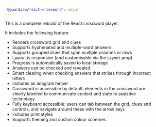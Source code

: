 ```yaml
---
'@guardian/react-crossword': major
---
```


This is a complete rebuild of the React crossword player.

It includes the following feature:

- Renders crossword grid and clues
- Supports hyphenated and multiple-word answers
- Supports grouped clues that span multiple columns or rows
- Layout is responsive (and customisable via the `Layout` prop)
- Progress is automatically saved to local storage
- Answers can be checked and revealed
- Smart clearing when checking answers that strikes through incorrect letters
- Includes an anagram helper
- Crossword is accessible by default: elements in the crossword are clearly labelled to communicate context and state to assistive technology
- Fully keyboard accessible: users can tab between the grid, clues and controls, and navigate around these with the arrow keys
- Includes print styles
- Supports theming and custom colour schemes
